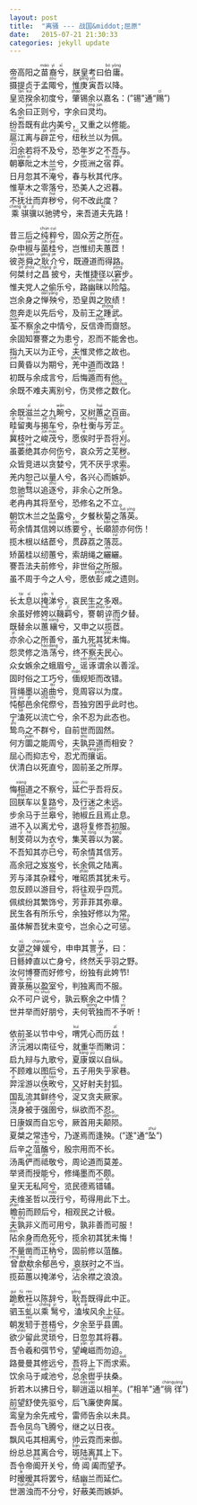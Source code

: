 ```yaml
---
layout: post
title:  "离骚 --- 战国&middot;屈原"
date:   2015-07-21 21:30:33
categories: jekyll update
---
```

帝高阳之<ruby>苗<rt>miáo</rt>裔<rt>yì</rt>兮<rt>xī</rt></ruby>，朕皇考曰<ruby>伯<rt>bó</rt>庸<rt>yōng</rt></ruby>。   
<ruby>摄<rt>shè</rt></ruby>提贞于孟<ruby>陬<rt>zōu</rt></ruby>兮，惟<ruby>庚<rt>gēng</rt>寅<rt>yín</rt></ruby>吾以降。      
皇<ruby>览<rt>lǎn</rt>揆<rt>kuí</rt></ruby>余初度兮，<ruby>肇<rt>zhào</rt></ruby>锡余以嘉名：(”锡"通“<ruby>赐<rt>cì</rt></ruby>”)  
名余<ruby>曰<rt>yuē</rt></ruby>正则兮，字余曰<ruby>灵<rt>líng</rt>均<rt>jūn</rt></ruby>。  
纷<ruby>吾<rt>wú</rt></ruby>既有此内美兮，又重之以修能。  
<ruby>扈<rt>hù</rt></ruby>江离与<ruby>辟<rt>pì</rt>芷<rt>zhǐ</rt></ruby>兮，<ruby>纽<rt>niǔ</rt></ruby>秋兰以为<ruby>佩<rt>pèi</rt></ruby>。    
<ruby>汩<rt>yù</rt></ruby>余若将不及兮，恐年岁之不吾与。  
朝<ruby>搴<rt>qiān</rt>阰<rt>pí</rt></ruby>之木兰兮，夕<ruby>揽<rt>lǎn</rt></ruby>洲之<ruby>宿<rt>sù</rt>莽<rt>mǎng</rt></ruby>。  
日月忽其不<ruby>淹<rt>yān</rt></ruby>兮，春与秋其代序。  
惟草木之零落兮，恐美人之迟暮。  
不<ruby>抚<rt>fǔ</rt></ruby>壮而弃<ruby>秽<rt>huì</rt></ruby>兮，何不改此度？  
<ruby>乘<rt>chéng</rt>骐<rt>qí</rt>骥<rt>jì</rt></ruby>以驰骋兮，来吾道<ruby>夫<rt>fú</rt></ruby>先路！

昔三后之<ruby>纯<rt>chún</rt>粹<rt>cuì</rt></ruby>兮，固众芳之所在。  
杂申<ruby>椒<rt>jiāo</rt></ruby>与<ruby>菌<rt>jūn</rt>桂<rt>guì</rt></ruby>兮，岂惟<ruby>纫<rt>rèn</rt></ruby>夫<ruby>蕙<rt>huì</rt>茝<rt>chǎi</rt></ruby>！  
彼<ruby>尧<rt>yáo</rt>舜<rt>shùn</rt></ruby>之<ruby>耿<rt>gěng</rt>介<rt>jiè</rt></ruby>兮，既遵道而得路。  
何<ruby>桀<rt>jié</rt>纣<rt>zhòu</rt></ruby>之<ruby>昌<rt>chāng</rt>披<rt>pī</rt></ruby>兮，夫惟捷径以<ruby>窘<rt>jiǒng</rt></ruby>步。    
惟夫党人之偷乐兮，路<ruby>幽<rt>yōu</rt>昧<rt>mèi</rt></ruby>以<ruby>险<rt>xiǎn</rt>隘<rt>ài</rt></ruby>。  
岂余身之<ruby>惮<rt>dàn</rt>殃<rt>yāng</rt></ruby>兮，恐皇<ruby>舆<rt>yú</rt></ruby>之败绩！    
忽奔走以先后兮，及前王之<ruby>踵<rt>zhǒng</rt></ruby>武。  
<ruby>荃<rt>quán</rt></ruby>不察余之中情兮，反信<ruby>谗<rt>chán</rt></ruby>而<ruby>齌<rt>jì</rt></ruby>怒。    
余固知<ruby>謇<rt>jiǎn</rt></ruby>謇之为患兮，忍而不能舍也。  
指九天以为正兮，<ruby>夫<rt>fú</rt></ruby>惟灵修之故也。    
<ruby>曰<rt>yuē</rt></ruby>黄昏以为期兮，<ruby>羌<rt>qiāng</rt></ruby>中道而改路！  
初既与余成言兮，后悔<ruby>遁<rt>dùn</rt></ruby>而有他。    
余既不难夫离别兮，伤灵修之<ruby>数<rt>shuò</rt>化<rt>huà</rt></ruby>。  

余既<ruby>滋<rt>zī</rt></ruby>兰之九<ruby>畹<rt>wǎn</rt></ruby>兮，又树<ruby>蕙<rt>huì</rt></ruby>之百亩。  
<ruby>畦<rt>qí</rt>留<rt>liú</rt>夷<rt>liú</rt></ruby>与<ruby>揭<rt>jiē</rt>车<rt>chē</rt></ruby>兮，杂<ruby>杜<rt>dù</rt>衡<rt>héng</rt></ruby>与<ruby>芳<rt>fāng</rt>芷<rt>zhǐ</rt></ruby>。   
<ruby>冀<rt>jì</rt></ruby>枝叶之<ruby>峻<rt>jùn</rt>茂<rt>mào</rt></ruby>兮，愿<ruby>俟<rt>sì</rt></ruby>时乎吾将<ruby>刈<rt>yì</rt></ruby>。  
虽<ruby>萎<rt>wěi</rt>绝<rt>jué</rt></ruby>其亦何伤兮，哀众芳之<ruby>芜<rt>wú</rt>秽<rt>huì</rt></ruby>。  
众皆竞进以贪<ruby>婪<rt>lán</rt></ruby>兮，凭不厌乎求<ruby>索<rt>suǒ</rt></ruby>。  
羌内恕己以量人兮，各兴心而<ruby>嫉<rt>jí</rt>妒<rt>dù</rt></ruby>。   
忽驰<ruby>骛<rt>wù</rt></ruby>以追<ruby>逐<rt>zhú</rt></ruby>兮，非余心之所急。  
老<ruby>冉<rt>rǎn</rt></ruby>冉其将至兮，恐修名之不立。  
朝饮木兰之坠露兮，夕餐秋菊之<ruby>落<rt>luò</rt>英<rt>yīng</rt></ruby>。  
<ruby>苟<rt>gǒu</rt></ruby>余情其信<ruby>姱<rt>kuā</rt></ruby>以练<ruby>要<rt>yāo</rt></ruby>兮，长<ruby>顑<rt>kǎn</rt>颔<rt>hàn</rt></ruby>亦何伤！    
揽木根以结茞兮，贯<ruby>薜<rt>bì</rt>荔<rt>lì</rt></ruby>之落<ruby>蕊<rt>ruǐ</rt></ruby>。  
矫菌桂以纫蕙兮，索胡绳之<ruby>纚<rt>shĭ</rt></ruby>纚。    
謇吾法夫前修兮，非世俗之所服。  
虽不周于今之人兮，愿依<ruby>彭<rt>péng</rt>咸<rt>xián</rt></ruby>之遗则。    

长<ruby>太<rt>tài</rt>息<rt>xī</rt></ruby>以<ruby>掩<rt>yǎn</rt>涕<rt>tì</rt></ruby>兮，哀民生之多艰。  
余虽好修<ruby>姱<rt>kuā</rt></ruby>以<ruby>鞿<rt>jī</rt>羁<rt>jī</rt></ruby>兮，<ruby>謇<rt>jiǎn</rt>朝<rt>zhāo</rt>谇<rt>suì</rt></ruby>而夕替。    
既替余以<ruby>蕙<rt>huì</rt>纕<rt>xiāng</rt></ruby>兮，又申之以<ruby>揽<rt>lǎn</rt>茝<rt>chǎi</rt></ruby>。  
<ruby>亦<rt>yì</rt></ruby>余心之所善兮，虽九死其<ruby>犹<rt>yóu</rt></ruby>未悔。    
怨灵修之<ruby>浩<rt>hào</rt>荡<rt>dàng</rt></ruby>兮，终不<ruby>察<rt>chá</rt>夫<rt>fú</rt></ruby>民心。  
众女<ruby>嫉<rt>jí</rt></ruby>余之蛾眉兮，<ruby>谣<rt>yáo</rt>诼<rt>zhuó</rt>谓<rt>wèi</rt></ruby>余以善淫。    
固时俗之工巧兮，<ruby>偭<rt>miǎn</rt></ruby>规矩而改错。  
背绳墨以追<ruby>曲<rt>qǔ</rt></ruby>兮，竞周容以为度。    
<ruby>忳<rt>tún</rt>郁<rt>yù</rt>邑<rt>yì</rt></ruby>余<ruby>侘<rt>chà</rt>傺<rt>chì</rt></ruby>兮，吾独穷困乎此时也。  
宁<ruby>溘<rt>kè</rt></ruby>死以流亡兮，余不忍为此态也。    
<ruby>鸷<rt>zhì</rt></ruby>鸟之不群兮，自前世而固然。  
何方<ruby>圜<rt>yuán</rt></ruby>之能周兮，夫<ruby>孰<rt>shú</rt></ruby>异道而相安？    
屈心而抑志兮，忍<ruby>尤<rt>yóu</rt></ruby>而<ruby>攘<rt>rǎng</rt>诟<rt>gòu</rt></ruby>。  
伏清白以死直兮，固前圣之所厚。    

悔<ruby>相<rt>xiàng</rt></ruby>道之不察兮，<ruby>延<rt>yán</rt>伫<rt>zhù</rt></ruby>乎吾将反。  
回<ruby>朕<rt>zhèn</rt></ruby>车以复路兮，及行迷之未远。    
步余马于<ruby>兰<rt>lán</rt>皋<rt>gāo</rt></ruby>兮，驰<ruby>椒<rt>jiāo</rt>丘<rt>qiū</rt></ruby>且<ruby>焉<rt>yān</rt>止<rt>zhǐ</rt></ruby>息。  
进不入以离尤兮，退将复修吾初服。    
制<ruby>芰<rt>jì</rt>荷<rt>hé</rt></ruby>以为衣兮，集<ruby>芙<rt>fú</rt>蓉<rt>róng</rt></ruby>以为<ruby>裳<rt>cháng</rt></ruby>。  
不吾知其亦<ruby>已<rt>yǐ</rt></ruby>兮，苟余情其信芳。    
高余冠之<ruby>岌<rt>jí</rt></ruby>岌兮，长余<ruby>佩<rt>pèi</rt></ruby>之陆离。  
芳与泽其杂<ruby>糅<rt>róu</rt></ruby>兮，唯<ruby>昭<rt>zhāo</rt></ruby>质其犹未亏。    
忽反顾以游目兮，将往观乎四荒。  
佩缤纷其繁饰兮，芳<ruby>菲<rt>fēi</rt></ruby>菲其<ruby>弥<rt>mí</rt></ruby>章。    
民生各有所乐兮，余独好修以为常。  
虽体解吾犹未变兮，岂余心之可<ruby>惩<rt>chéng</rt></ruby>。    

女<ruby>嬃<rt>xū</rt></ruby>之<ruby>婵<rt>chán</rt>媛<rt>yuán</rt></ruby>兮，申申其<ruby>詈<rt>lì</rt>予<rt>yú</rt></ruby>，曰：  
日<ruby>鲧<rt>gǔn</rt>婞<rt>xìng</rt></ruby>直以亡身兮，终然<ruby>夭<rt>yāo</rt></ruby>乎羽之野。    
汝何博謇而好修兮，纷独有此姱节!  
<ruby>薋<rt>cí</rt>菉<rt>lù</rt>葹<rt>shī</rt></ruby>以盈室兮，判独离而不服。    
众不可<ruby>户<rt>hù</rt>说<rt>shuō</rt></ruby>兮，孰云察余之中情？  
世并举而好朋兮，夫何<ruby>茕<rt>qióng</rt></ruby>独而不<ruby>予<rt>yú</rt></ruby>听！    

依前圣以节中兮，<ruby>喟<rt>kuì</rt></ruby>凭心而历<ruby>兹<rt>zī</rt></ruby>！  
<ruby>济<rt>jì</rt>沅<rt>yuán</rt></ruby>湘以南征兮，就重华而敶词：    
启九辩与九歌兮，夏<ruby>康<rt>kāng</rt>娱<rt>yú</rt></ruby>以自纵。  
不顾难以图后兮，五子用失乎家巷。    
<ruby>羿<rt>yì</rt></ruby>淫游以<ruby>佚<rt>yì</rt>畋<rt>tián</rt></ruby>兮，又好射夫封狐。  
国乱流其<ruby>鲜<rt>xiǎn</rt></ruby>终兮，<ruby>浞<rt>zhuó</rt></ruby>又贪夫<ruby>厥<rt>jué</rt></ruby>家。    
<ruby>浇<rt>jiāo</rt></ruby>身<ruby>被<rt>pī</rt></ruby>于强<ruby>圉<rt>yǔ</rt></ruby>兮，纵欲而不忍。  
日康娱而自忘兮，厥首用夫<ruby>颠<rt>diān</rt>陨<rt>yǔn</rt></ruby>。    
夏<ruby>桀<rt>jié</rt></ruby>之常违兮，乃遂焉而逢殃。(”遂"通“<ruby>坠<rt>zhuì</rt></ruby>”)  
后辛之<ruby>菹<rt>zū</rt>醢<rt>hǎi</rt></ruby>兮，殷宗用而不长。    
汤禹<ruby>俨<rt>yǎn</rt></ruby>而<ruby>祗<rt>zhī</rt></ruby>敬兮，周论道而莫差。  
举贤而授能兮，修绳墨而不颇。    
皇天无私<ruby>阿<rt>ē</rt></ruby>兮，览民德焉<ruby>错<rt>cuò</rt>辅<rt>fǔ</rt></ruby>。  
夫维圣哲以<ruby>茂<rt>mào</rt></ruby>行兮，苟得用此下土。    
<ruby>瞻<rt>zhān</rt></ruby>前而顾后兮，相观民之计极。  
<ruby>夫<rt>fú</rt>孰<rt>shú</rt></ruby>非义而可用兮，孰非善而可服！    
<ruby>阽<rt>diàn</rt></ruby>余身而危死兮，揽余初其犹未悔！  
不量<ruby>凿<rt>záo</rt></ruby>而正<ruby>枘<rt>ruì</rt></ruby>兮，固前修以菹醢。    
<ruby>曾<rt>céng</rt>歔<rt>xū</rt>欷<rt>xī</rt></ruby>余<ruby>郁<rt>yù</rt>邑<rt>yì</rt></ruby>兮，哀朕时之不当。  
揽<ruby>茹<rt>rú</rt>蕙<rt>huì</rt></ruby>以掩涕兮，<ruby>沾<rt>zhān</rt></ruby>余<ruby>襟<rt>jīn</rt></ruby>之浪浪。    

<ruby>跪<rt>guì</rt>敷<rt>fū</rt>衽<rt>rèn</rt></ruby>以陈辞兮，<ruby>耿<rt>gěng</rt></ruby>吾既得此中正。  
<ruby>驷<rt>sì</rt></ruby>玉<ruby>虬<rt>qiú</rt></ruby>以<ruby>乘<rt>chéng</rt>鹥<rt>yì</rt></ruby>兮，<ruby>溘<rt>kè</rt>埃<rt>āi</rt></ruby>风余上征。   
朝发<ruby>轫<rt>rèn</rt></ruby>于苍梧兮，夕余至乎<ruby>县<rt>xuán</rt>圃<rt>pǔ</rt></ruby>。  
欲<ruby>少<rt>shǎo</rt></ruby>留此<ruby>灵<rt>líng</rt>琐<rt>suǒ</rt></ruby>兮，日<ruby>忽<rt>hū</rt></ruby>忽其将暮。    
吾令<ruby>羲<rt>xī</rt></ruby>和<ruby>弭<rt>mǐ</rt></ruby>节兮，望<ruby>崦<rt>yān</rt>嵫<rt>zī</rt></ruby>而勿迫。  
路曼曼其修远兮，吾将上下而求<ruby>索<rt>suǒ</rt></ruby>。    
饮余马于<ruby>咸<rt>xián</rt></ruby>池兮，<ruby>总<rt>zǒng</rt></ruby>余<ruby>辔<rt>pèi</rt></ruby>乎扶桑。  
折若木以拂日兮，聊<ruby>逍<rt>xiāo</rt>遥<rt>yáo</rt></ruby>以相羊。(”相羊"通“<ruby>徜<rt>cháng</rt>徉<rt>yáng</rt></ruby>”)    
前望舒使先驱兮，后飞廉使奔<ruby>属<rt>zhǔ</rt></ruby>。  
<ruby>鸾<rt>luán</rt></ruby>皇为余先戒兮，雷师告余以未具。    
吾令凤鸟飞腾兮，继之以日夜。  
飘风<ruby>屯<rt>tún</rt></ruby>其相离兮，帅云<ruby>霓<rt>ní</rt></ruby>而来<ruby>御<rt>yù</rt></ruby>。    
纷总总其离合兮，<ruby>斑<rt>bān</rt></ruby>陆离其上下。  
吾令帝<ruby>阍<rt>hūn</rt></ruby>开关兮，<ruby>倚<rt>yǐ</rt>阊<rt>chāng</rt>阖<rt>hé</rt></ruby>而望予。    
时<ruby>暧<rt>ài</rt></ruby>暧其将罢兮，结幽兰而延伫。  
世<ruby>溷<rt>hùn</rt>浊<rt>zhuó</rt></ruby>而不分兮，好<ruby>蔽<rt>bì</rt></ruby>美而嫉妒。    

		